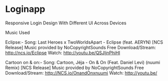# Loginapp
Responsive Login Design With Different UI Across Devices

Music Used

Eclipse:-
Song: Last Heroes x TwoWorldsApart - Eclipse (feat. AERYN) [NCS Release]
Music provided by NoCopyrightSounds
Free Download/Stream: http://ncs.io/Eclipse
Watch: http://youtu.be/QSJljnPhiHI

Cartoon on & on:-
Song: Cartoon, Jéja - On & On (Feat. Daniel Levi) (nuumi Remix) [NCS Release]
Music provided by NoCopyrightSounds
Free Download/Stream: http://NCS.io/OnandOnxnuumi
Watch: http://youtu.be/
